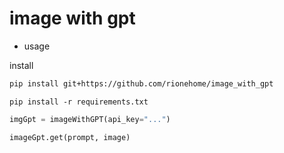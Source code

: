 # image with gpt

+ usage

install
```sh
pip install git+https://github.com/rionehome/image_with_gpt
```
```
pip install -r requirements.txt
```

```python
imgGpt = imageWithGPT(api_key="...")

imageGpt.get(prompt, image)
```